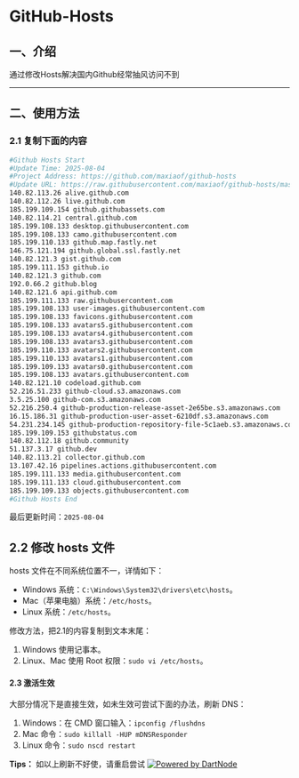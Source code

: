 # GitHub-Hosts

## 一、介绍
通过修改Hosts解决国内Github经常抽风访问不到

---

## 二、使用方法

### 2.1 复制下面的内容
```bash
#Github Hosts Start
#Update Time: 2025-08-04
#Project Address: https://github.com/maxiaof/github-hosts
#Update URL: https://raw.githubusercontent.com/maxiaof/github-hosts/master/hosts
140.82.113.26 alive.github.com
140.82.112.26 live.github.com
185.199.109.154 github.githubassets.com
140.82.114.21 central.github.com
185.199.108.133 desktop.githubusercontent.com
185.199.108.133 camo.githubusercontent.com
185.199.110.133 github.map.fastly.net
146.75.121.194 github.global.ssl.fastly.net
140.82.121.3 gist.github.com
185.199.111.153 github.io
140.82.121.3 github.com
192.0.66.2 github.blog
140.82.121.6 api.github.com
185.199.111.133 raw.githubusercontent.com
185.199.108.133 user-images.githubusercontent.com
185.199.108.133 favicons.githubusercontent.com
185.199.108.133 avatars5.githubusercontent.com
185.199.108.133 avatars4.githubusercontent.com
185.199.108.133 avatars3.githubusercontent.com
185.199.110.133 avatars2.githubusercontent.com
185.199.110.133 avatars1.githubusercontent.com
185.199.109.133 avatars0.githubusercontent.com
185.199.108.133 avatars.githubusercontent.com
140.82.121.10 codeload.github.com
52.216.51.233 github-cloud.s3.amazonaws.com
3.5.25.100 github-com.s3.amazonaws.com
52.216.250.4 github-production-release-asset-2e65be.s3.amazonaws.com
16.15.186.31 github-production-user-asset-6210df.s3.amazonaws.com
54.231.234.145 github-production-repository-file-5c1aeb.s3.amazonaws.com
185.199.109.153 githubstatus.com
140.82.112.18 github.community
51.137.3.17 github.dev
140.82.113.21 collector.github.com
13.107.42.16 pipelines.actions.githubusercontent.com
185.199.111.133 media.githubusercontent.com
185.199.111.133 cloud.githubusercontent.com
185.199.109.133 objects.githubusercontent.com
#Github Hosts End

```
最后更新时间：`2025-08-04`

## 2.2 修改 hosts 文件
hosts 文件在不同系统位置不一，详情如下：
- Windows 系统：`C:\Windows\System32\drivers\etc\hosts`。
- Mac（苹果电脑）系统：`/etc/hosts`。
- Linux 系统：`/etc/hosts`。

修改方法，把2.1的内容复制到文本末尾：

1. Windows 使用记事本。
2. Linux、Mac 使用 Root 权限：`sudo vi /etc/hosts`。

#### 2.3 激活生效
大部分情况下是直接生效，如未生效可尝试下面的办法，刷新 DNS：

1. Windows：在 CMD 窗口输入：`ipconfig /flushdns`
2. Mac 命令：`sudo killall -HUP mDNSResponder`
3. Linux 命令：`sudo nscd restart`

**Tips：** 如以上刷新不好使，请重启尝试
[![Powered by DartNode](https://dartnode.com/branding/DN-Open-Source-sm.png)](https://dartnode.com "Powered by DartNode - Free VPS for Open Source")
